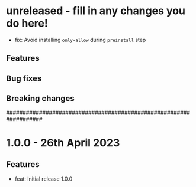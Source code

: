 # unreleased - fill in any changes you do here!

- fix: Avoid installing `only-allow` during `preinstall` step

## Features

## Bug fixes

## Breaking changes

###################################################################

# 1.0.0 - 26th April 2023

## Features

- feat: Initial release 1.0.0
